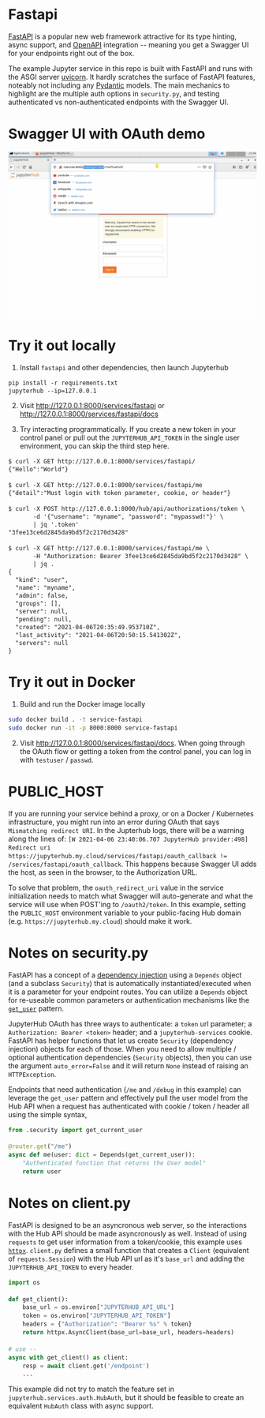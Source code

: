 # Fastapi

[FastAPI](https://fastapi.tiangolo.com/) is a popular new web framework attractive for its type hinting, async support, and [OpenAPI](https://github.com/OAI/OpenAPI-Specification) integration -- meaning you get a Swagger UI for your endpoints right out of the box.

The example Jupyter service in this repo is built with FastAPI and runs with the ASGI server [uvicorn](https://www.uvicorn.org/).  It hardly scratches the surface of FastAPI features, noteably not including any [Pydantic](https://pydantic-docs.helpmanual.io/) models.  The main mechanics to highlight are the multiple auth options in `security.py`, and testing authenticated vs non-authenticated endpoints with the Swagger UI.

# Swagger UI with OAuth demo

![Fastapi Service Example](./fastapi_example.gif)

# Try it out locally

1. Install `fastapi` and other dependencies, then launch Jupyterhub

```
pip install -r requirements.txt
jupyterhub --ip=127.0.0.1
```

2. Visit http://127.0.0.1:8000/services/fastapi or http://127.0.0.1:8000/services/fastapi/docs

3. Try interacting programmatically.  If you create a new token in your control panel or pull out the `JUPYTERHUB_API_TOKEN` in the single user environment, you can skip the third step here.  

```
$ curl -X GET http://127.0.0.1:8000/services/fastapi/
{"Hello":"World"}

$ curl -X GET http://127.0.0.1:8000/services/fastapi/me
{"detail":"Must login with token parameter, cookie, or header"}

$ curl -X POST http://127.0.0.1:8000/hub/api/authorizations/token \
       -d '{"username": "myname", "password": "mypasswd!"}' \
       | jq '.token'
"3fee13ce6d2845da9bd5f2c2170d3428"

$ curl -X GET http://127.0.0.1:8000/services/fastapi/me \
       -H "Authorization: Bearer 3fee13ce6d2845da9bd5f2c2170d3428" \
       | jq .
{
  "kind": "user",
  "name": "myname",
  "admin": false,
  "groups": [],
  "server": null,
  "pending": null,
  "created": "2021-04-06T20:35:49.953710Z",
  "last_activity": "2021-04-06T20:50:15.541302Z",
  "servers": null
}
```

# Try it out in Docker

1. Build and run the Docker image locally

```bash
sudo docker build . -t service-fastapi
sudo docker run -it -p 8000:8000 service-fastapi
```

2. Visit http://127.0.0.1:8000/services/fastapi/docs.  When going through the OAuth flow or getting a token from the control panel, you can log in with `testuser` / `passwd`.

# PUBLIC_HOST

If you are running your service behind a proxy, or on a Docker / Kubernetes infrastructure, you might run into an error during OAuth that says `Mismatching redirect URI`.  In the Jupterhub logs, there will be a warning along the lines of: `[W 2021-04-06 23:40:06.707 JupyterHub provider:498] Redirect uri https://jupyterhub.my.cloud/services/fastapi/oauth_callback != /services/fastapi/oauth_callback`.  This happens because Swagger UI adds the host, as seen in the browser, to the Authorization URL.

To solve that problem, the `oauth_redirect_uri` value in the service initialization needs to match what Swagger will auto-generate and what the service will use when POST'ing to `/oauth2/token`.  In this example, setting the `PUBLIC_HOST` environment variable to your public-facing Hub domain (e.g. `https://jupyterhub.my.cloud`) should make it work.

# Notes on security.py

FastAPI has a concept of a [dependency injection](https://fastapi.tiangolo.com/tutorial/dependencies) using a `Depends` object (and a subclass `Security`) that is automatically instantiated/executed when it is a parameter for your endpoint routes.  You can utilize a `Depends` object for re-useable common parameters or authentication mechanisms like the [`get_user`](https://fastapi.tiangolo.com/tutorial/security/get-current-user) pattern.

JupyterHub OAuth has three ways to authenticate: a `token` url parameter; a `Authorization: Bearer <token>` header; and a `jupyterhub-services` cookie.  FastAPI has helper functions that let us create `Security` (dependency injection) objects for each of those.  When you need to allow multiple / optional authentication dependencies (`Security` objects), then you can use the argument `auto_error=False` and it will return `None` instead of raising an `HTTPException`.

Endpoints that need authentication (`/me` and `/debug` in this example) can leverage the `get_user` pattern and effectively pull the user model from the Hub API when a request has authenticated with cookie / token / header all using the simple syntax,

```python
from .security import get_current_user

@router.get("/me")
async def me(user: dict = Depends(get_current_user)):
    "Authenticated function that returns the User model"
    return user
```

# Notes on client.py

FastAPI is designed to be an asyncronous web server, so the interactions with the Hub API should be made asyncronously as well.  Instead of using `requests` to get user information from a token/cookie, this example uses [`httpx`](https://www.python-httpx.org/).  `client.py` defines a small function that creates a `Client` (equivalent of `requests.Session`) with the Hub API url as it's `base_url` and adding the `JUPYTERHUB_API_TOKEN` to every header.

```python
import os

def get_client():
    base_url = os.environ["JUPYTERHUB_API_URL"]
    token = os.environ["JUPYTERHUB_API_TOKEN"]
    headers = {"Authorization": "Bearer %s" % token}
    return httpx.AsyncClient(base_url=base_url, headers=headers)

# use --
async with get_client() as client:
    resp = await client.get('/endpoint')
    ...
```

This example did not try to match the feature set in `jupyterhub.services.auth.HubAuth`, but it should be feasible to create an equivalent `HubAuth` class with async support.